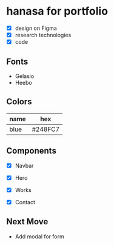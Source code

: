 # hanasa for portfolio

 - [x] design on Figma
 - [x] research technologies 
 - [x] code

## Fonts
- Gelasio
- Heebo

## Colors
| name | hex |
|-------|----|
|blue | #248FC7|

## Components
 - [x] Navbar
 - [x] Hero
 - [x] Works
 - [x] Contact


## Next Move
- Add modal for form